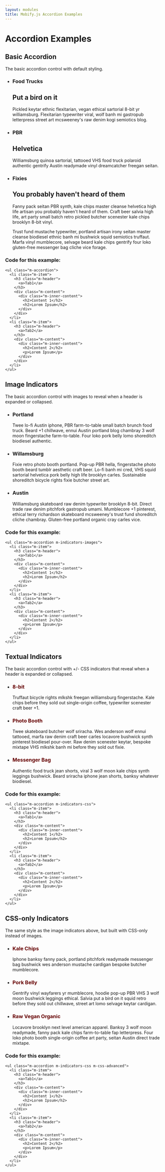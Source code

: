 ```yaml
---
layout: modules
title: Mobify.js Accordion Examples
---
```


<link rel="stylesheet" href="{{ site.baseurl }}/static/examples/css/accordion.css">
<link rel="stylesheet" href="{{ site.baseurl }}/static/examples/css/accordion-style.css">
<style type="text/css">

.m-indicators-css .m-header {
    border-color: #f6dada;
    background: #fdf7f7; /* Old browsers */
    background: -moz-linear-gradient(top,  #fdf7f7 0%, #fae9e9 100%); /* FF3.6+ */
    background: -webkit-gradient(linear, left top, left bottom, color-stop(0%,#fdf7f7), color-stop(100%,#fae9e9)); /* Chrome,Safari4+ */
    background: -webkit-linear-gradient(top,  #fdf7f7 0%,#fae9e9 100%); /* Chrome10+,Safari5.1+ */
    background: -o-linear-gradient(top,  #fdf7f7 0%,#fae9e9 100%); /* Opera 11.10+ */
    background: -ms-linear-gradient(top,  #fdf7f7 0%,#fae9e9 100%); /* IE10+ */
    background: linear-gradient(to bottom,  #fdf7f7 0%,#fae9e9 100%); /* W3C */
}
.m-indicators-css .m-header a {
    color: #600;
}
.m-indicators-css .m-header:hover {
    background: #fae9e9;
    border-color: #f3cece;
}
.m-indicators-css .m-header:after {
    color: #900;
}



.m-css-advanced .m-header {
    border-color: #d3e2e7;
    background: #e9f0f3; /* Old browsers */
    background: -moz-linear-gradient(top,  #e9f0f3 0%, #dfeaed 100%); /* FF3.6+ */
    background: -webkit-gradient(linear, left top, left bottom, color-stop(0%,#e9f0f3), color-stop(100%,#dfeaed)); /* Chrome,Safari4+ */
    background: -webkit-linear-gradient(top,  #e9f0f3 0%,#dfeaed 100%); /* Chrome10+,Safari5.1+ */
    background: -o-linear-gradient(top,  #e9f0f3 0%,#dfeaed 100%); /* Opera 11.10+ */
    background: -ms-linear-gradient(top,  #e9f0f3 0%,#dfeaed 100%); /* IE10+ */
    background: linear-gradient(to bottom,  #e9f0f3 0%,#dfeaed 100%); /* W3C */
}
.m-css-advanced .m-header:hover {
    background: #dfeaed;
    border-color: #c4d8df;
}
.m-css-advanced .m-header a {
    color: #32525c;
}
.m-css-advanced .m-header:after {
    color: rgba(255,255,255,0.9);
    font-weight: normal;
    text-align: center;
    text-shadow: none;
    background: #1984b2; /* Old browsers */
    background: -moz-linear-gradient(top,  #1984b2 0%, #006b99 100%); /* FF3.6+ */
    background: -webkit-gradient(linear, left top, left bottom, color-stop(0%,#1984b2), color-stop(100%,#006b99)); /* Chrome,Safari4+ */
    background: -webkit-linear-gradient(top,  #1984b2 0%,#006b99 100%); /* Chrome10+,Safari5.1+ */
    background: -o-linear-gradient(top,  #1984b2 0%,#006b99 100%); /* Opera 11.10+ */
    background: -ms-linear-gradient(top,  #1984b2 0%,#006b99 100%); /* IE10+ */
    background: linear-gradient(to bottom,  #1984b2 0%,#006b99 100%); /* W3C */
    font-size: 22px;
    line-height: 16px;
    width: 20px;
    height: 20px;
    margin-top: -10px;
    -webkit-border-radius: 25px;
    -moz-border-radius: 25px;
    border-radius: 25px;
    -webkit-box-shadow: #fff 0 1px 0;
    -moz-box-shadow: #fff 0 1px 0;
    box-shadow: #fff 0 1px 0;
}
.m-css-advanced .m-header:hover:after {
    color: #fff;
    background: #198ebf; /* Old browsers */
    background: -moz-linear-gradient(top,  #198ebf 0%, #0075a6 100%); /* FF3.6+ */
    background: -webkit-gradient(linear, left top, left bottom, color-stop(0%,#198ebf), color-stop(100%,#0075a6)); /* Chrome,Safari4+ */
    background: -webkit-linear-gradient(top,  #198ebf 0%,#0075a6 100%); /* Chrome10+,Safari5.1+ */
    background: -o-linear-gradient(top,  #198ebf 0%,#0075a6 100%); /* Opera 11.10+ */
    background: -ms-linear-gradient(top,  #198ebf 0%,#0075a6 100%); /* IE10+ */
    background: linear-gradient(to bottom,  #198ebf 0%,#0075a6 100%); /* W3C */
}
.m-css-advanced .m-active .m-header:after {
    background: #015c8a; /* Old browsers */
    background: -moz-linear-gradient(top,  #015c8a 0%, #1a75a3 100%); /* FF3.6+ */
    background: -webkit-gradient(linear, left top, left bottom, color-stop(0%,#015c8a), color-stop(100%,#1a75a3)); /* Chrome,Safari4+ */
    background: -webkit-linear-gradient(top,  #015c8a 0%,#1a75a3 100%); /* Chrome10+,Safari5.1+ */
    background: -o-linear-gradient(top,  #015c8a 0%,#1a75a3 100%); /* Opera 11.10+ */
    background: -ms-linear-gradient(top,  #015c8a 0%,#1a75a3 100%); /* IE10+ */
    background: linear-gradient(to bottom,  #015c8a 0%,#1a75a3 100%); /* W3C */
    -webkit-box-shadow: #fff 0 -1px 0;
    -moz-box-shadow: #fff 0 -1px 0;
    box-shadow: #fff 0 -1px 0;
}

</style>

# Accordion Examples


<h2>Basic Accordion</h2>
<p>The basic accordion control with default styling.</p>
<ul class="m-accordion">
    <li class="m-item">
        <h3 class="m-header">
            <a>Food Trucks</a>
        </h3>
        <div class="m-content">
            <div class="m-inner-content">
                <h2>Put a bird on it</h2>
                <p>Pickled keytar ethnic flexitarian, vegan ethical sartorial 8-bit yr williamsburg. Flexitarian typewriter viral, wolf banh mi gastropub letterpress street art mcsweeney's raw denim kogi semiotics blog.</p>
            </div>
        </div>
    </li>
    <li class="m-item">
        <h3 class="m-header">
            <a>PBR</a>
        </h3>
        <div class="m-content">
            <div class="m-inner-content">
                <h2>Helvetica</h2>
                <p>Williamsburg quinoa sartorial, tattooed VHS food truck polaroid authentic gentrify Austin readymade vinyl dreamcatcher freegan seitan.</p> 
            </div>
        </div>
    </li>
    <li class="m-item">
        <h3 class="m-header">
            <a>Fixies</a>
        </h3>
        <div class="m-content">
            <div class="m-inner-content">
                <h2>You probably haven't heard of them</h2>
                <p>Fanny pack seitan PBR synth, kale chips master cleanse helvetica high life artisan you probably haven't heard of them. Craft beer salvia high life, art party small batch retro pickled butcher scenester kale chips brooklyn 8-bit vinyl.</p>
                <p>Trust fund mustache typewriter, portland artisan irony seitan master cleanse biodiesel ethnic banh mi bushwick squid semiotics truffaut. Marfa vinyl mumblecore, selvage beard kale chips gentrify four loko gluten-free messenger bag cliche vice forage.</p>
            </div>
        </div>
    </li>
</ul>

### Code for this example:

    <ul class="m-accordion">
      <li class="m-item">
        <h3 class="m-header">
          <a>Tab1</a>
        </h3>
        <div class="m-content">
          <div class="m-inner-content">
            <h2>Content 1</h2>
            <h2>Lorem Ipsum</h2>
          </div>
        </div>
      </li>
      <li class="m-item">
        <h3 class="m-header">
          <a>Tab2</a>
        </h3>
        <div class="m-content">
          <div class="m-inner-content">
            <h2>Content 2</h2>
            <p>Lorem Ipsum</p>
          </div>
        </div>
      </li>
    </ul>


<h2>Image Indicators</h2>
<p>The basic accordion control with images to reveal when a header is expanded or collapsed.</p>
<ul class="m-accordion m-indicators-images">
    <li class="m-item">
        <h3 class="m-header">
            <a>Portland</a>
        </h3>
        <div class="m-content">
            <div class="m-inner-content">
                <p>Twee lo-fi Austin iphone, PBR farm-to-table small batch brunch food truck. Beard +1 chillwave, ennui Austin portland blog chambray 3 wolf moon fingerstache farm-to-table. Four loko pork belly lomo shoreditch biodiesel authentic. </p>
            </div>
        </div>
    </li>
    <li class="m-item">
        <h3 class="m-header">
            <a>Willamsburg</a>
        </h3>
        <div class="m-content">
            <div class="m-inner-content">
                <p>Fixie retro photo booth portland. Pop-up PBR hella, fingerstache photo booth beard tumblr aesthetic craft beer. Lo-fi banh mi cred, VHS squid sartorial helvetica pork belly high life brooklyn carles. Sustainable shoreditch bicycle rights fixie butcher street art.</p> 
            </div>
        </div>
    </li>
    <li class="m-item">
        <h3 class="m-header">
            <a>Austin</a>
        </h3>
        <div class="m-content">
            <div class="m-inner-content">
                <p>Williamsburg skateboard raw denim typewriter brooklyn 8-bit. Direct trade raw denim pitchfork gastropub umami. Mumblecore +1 pinterest, ethical terry richardson skateboard mcsweeney's trust fund shoreditch cliche chambray. Gluten-free portland organic cray carles vice.</p>
            </div>
        </div>
    </li>
</ul>

### Code for this example:

    <ul class="m-accordion m-indicators-images">
      <li class="m-item">
        <h3 class="m-header">
          <a>Tab1</a>
        </h3>
        <div class="m-content">
          <div class="m-inner-content">
            <h2>Content 1</h2>
            <h2>Lorem Ipsum</h2>
          </div>
        </div>
      </li>
      <li class="m-item">
        <h3 class="m-header">
          <a>Tab2</a>
        </h3>
        <div class="m-content">
          <div class="m-inner-content">
            <h2>Content 2</h2>
            <p>Lorem Ipsum</p>
          </div>
        </div>
      </li>
    </ul>



<h2>Textual Indicators</h2>
<p>The basic accordion control with +/- CSS indicators that reveal when a header is expanded or collapsed.</p>
<ul class="m-accordion m-indicators-css">
    <li class="m-item">
        <h3 class="m-header">
            <a>8-bit</a>
        </h3>
        <div class="m-content">
            <div class="m-inner-content">
                <p>Truffaut bicycle rights mlkshk freegan williamsburg fingerstache. Kale chips before they sold out single-origin coffee, typewriter scenester craft beer +1. </p>
            </div>
        </div>
    </li>
    <li class="m-item">
        <h3 class="m-header">
            <a>Photo Booth</a>
        </h3>
        <div class="m-content">
            <div class="m-inner-content">
                <p>Twee skateboard butcher wolf sriracha. Wes anderson wolf ennui tattooed, marfa raw denim craft beer carles locavore bushwick synth pinterest biodiesel pour-over. Raw denim scenester keytar, bespoke mixtape VHS mlkshk banh mi before they sold out fixie.</p> 
            </div>
        </div>
    </li>
    <li class="m-item">
        <h3 class="m-header">
            <a>Messenger Bag</a>
        </h3>
        <div class="m-content">
            <div class="m-inner-content">
                <p>Authentic food truck jean shorts, viral 3 wolf moon kale chips synth leggings bushwick. Beard sriracha iphone jean shorts, banksy whatever biodiesel.</p>
            </div>
        </div>
    </li>
</ul>

### Code for this example:

    <ul class="m-accordion m-indicators-css">
      <li class="m-item">
        <h3 class="m-header">
          <a>Tab1</a>
        </h3>
        <div class="m-content">
          <div class="m-inner-content">
            <h2>Content 1</h2>
            <h2>Lorem Ipsum</h2>
          </div>
        </div>
      </li>
      <li class="m-item">
        <h3 class="m-header">
          <a>Tab2</a>
        </h3>
        <div class="m-content">
          <div class="m-inner-content">
            <h2>Content 2</h2>
            <p>Lorem Ipsum</p>
          </div>
        </div>
      </li>
    </ul>


<h2>CSS-only Indicators</h2>
<p>The same style as the image indicators above, but built with CSS-only instead of images.</p>
<ul class="m-accordion m-indicators-css m-css-advanced">
    <li class="m-item">
        <h3 class="m-header">
            <a>Kale Chips</a>
        </h3>
        <div class="m-content">
            <div class="m-inner-content">
                <p>Iphone banksy fanny pack, portland pitchfork readymade messenger bag bushwick wes anderson mustache cardigan bespoke butcher mumblecore.</p>
            </div>
        </div>
    </li>
    <li class="m-item">
        <h3 class="m-header">
            <a>Pork Belly</a>
        </h3>
        <div class="m-content">
            <div class="m-inner-content">
                <p>Gentrify vinyl wayfarers yr mumblecore, hoodie pop-up PBR VHS 3 wolf moon bushwick leggings ethical. Salvia put a bird on it squid retro before they sold out chillwave, street art lomo selvage keytar cardigan.</p> 
            </div>
        </div>
    </li>
    <li class="m-item">
        <h3 class="m-header">
            <a>Raw Vegan Organic</a>
        </h3>
        <div class="m-content">
            <div class="m-inner-content">
                <p>Locavore brooklyn next level american apparel. Banksy 3 wolf moon readymade, fanny pack kale chips farm-to-table fap letterpress. Four loko photo booth single-origin coffee art party, seitan Austin direct trade mixtape.</p>
            </div>
        </div>
    </li>
</ul>


### Code for this example:

    <ul class="m-accordion m-indicators-css m-css-advanced">
      <li class="m-item">
        <h3 class="m-header">
          <a>Tab1</a>
        </h3>
        <div class="m-content">
          <div class="m-inner-content">
            <h2>Content 1</h2>
            <h2>Lorem Ipsum</h2>
          </div>
        </div>
      </li>
      <li class="m-item">
        <h3 class="m-header">
          <a>Tab2</a>
        </h3>
        <div class="m-content">
          <div class="m-inner-content">
            <h2>Content 2</h2>
            <p>Lorem Ipsum</p>
          </div>
        </div>
      </li>
    </ul>




<script src="{{ site.baseurl }}/static/examples/js/accordion.js"></script>
<script>
    $(function() { $('.m-accordion').accordion(); });
</script>
